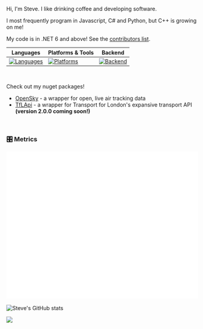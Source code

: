 Hi, I'm Steve. I like drinking coffee and developing software.

I most frequently program in Javascript, C# and Python, but C++ is growing on me!

My code is in .NET 6 and above! See the [contributors list](https://dotnet.microsoft.com/en-us/thanks/6.0).

| Languages | Platforms & Tools | Backend
| --------- | --------- | ------
| [![Languages](https://readme-typing-svg.demolab.com?font=Fira+Code&duration=1500&pause=100&center=true&multiline=true&repeat=false&width=446&height=140&lines=C%23;Python;Javascript;C%2B%2B;Java)](https://github.com/steveberdy) | [![Platforms](https://readme-typing-svg.demolab.com?font=Fira+Code&duration=1500&pause=100&center=true&multiline=true&repeat=false&width=446&height=160&lines=.NET;Node.js;React.js;Electron.js;Flask;.NET+Roslyn)](https://github.com/steveberdy) | [![Backend](https://readme-typing-svg.demolab.com?font=Fira+Code&duration=1500&pause=100&center=true&multiline=true&repeat=false&width=446&height=200&lines=ASP.NET+Web+APIs;ASP.NET+MVC;Blazor+Server+%2F+Blazor+WASM;gRPC;WebSockets;Long-Polling;Flask+RESTful)](https://github.com/steveberdy)

<br>

Check out my nuget packages!
- [OpenSky](https://www.nuget.org/packages/OpenSky/) - a wrapper for open, live air tracking data
- [TfLApi](https://www.nuget.org/packages/TfLApi/) - a wrapper for Transport for London's expansive transport API **(version 2.0.0 coming soon!)**
<br>

### 🎛 Metrics

![Metrics](github-metrics.svg)

![Steve's GitHub stats](https://github-readme-stats.vercel.app/api?username=steveberdy&count_private=true&show_icons=true&theme=dark)

![](./profile-3d-contrib/profile-green-animate.svg)
